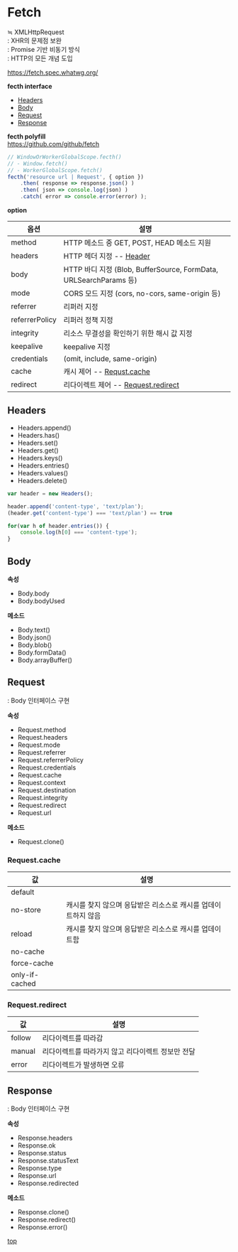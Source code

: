 # Fetch
≒ XMLHttpRequest  
: XHR의 문제점 보완      
: Promise 기반 비동기 방식  
: HTTP의 모든 개념 도입     


https://fetch.spec.whatwg.org/


**fecth interface**
- [Headers](#headers)
- [Body](#body)
- [Request](#request)
- [Response](#response)



**fecth polyfill**    
https://github.com/github/fetch


```js
// WindowOrWorkerGlobalScope.fecth()
// - Window.fetch()
// - WorkerGlobalScope.fetch()
fecth('resource url | Request', { option })
    .then( response => response.json() )
    .then( json => console.log(json) )
    .catch( error => console.error(error) );
```


**option**  

옵션 | 설명
---|---
method  | HTTP 메소드 중 GET, POST, HEAD 메소드 지원
headers | HTTP 헤더 지정 -- [Header](#header)
body    | HTTP 바디 지정 (Blob, BufferSource, FormData, URLSearchParams 등)
mode    | CORS 모드 지정 (cors, no-cors, same-origin 등)
referrer    | 리퍼러 지정
referrerPolicy | 리퍼러 정책 지정
integrity   | 리소스 무결성을 확인하기 위한 해시 값 지정  
keepalive   | keepalive 지정  
credentials | (omit, include, same-origin)
cache       | 캐시 제어 -- [Requst.cache](#requestcache)
redirect    | 리다이렉트 제어 -- [Request.redirect](#requestredirect)



## Headers

- Headers.append()
- Headers.has()
- Headers.set()
- Headers.get()
- Headers.keys()
- Headers.entries()
- Headers.values()
- Headers.delete()

```js
var header = new Headers();

header.append('content-type', 'text/plan');
(header.get('content-type') === 'text/plan') == true

for(var h of header.entries()) {
    console.log(h[0] === 'content-type');
}
```



## Body

**속성**
- Body.body
- Body.bodyUsed

**메소드**
- Body.text()
- Body.json()
- Body.blob()
- Body.formData()
- Body.arrayBuffer()



## Request
: Body 인터페이스 구현   

**속성**  
- Request.method
- Request.headers
- Request.mode
- Request.referrer
- Request.referrerPolicy
- Request.credentials
- Request.cache
- Request.context
- Request.destination
- Request.integrity
- Request.redirect
- Request.url

**메소드**  
- Request.clone()


### Request.cache

값 | 설명
---|---
default  |
no-store | 캐시를 찾지 않으며 응답받은 리소스로 캐시를 업데이트하지 않음  
reload   | 캐시를 찾지 않으며 응답받은 리소스로 캐시를 업데이트함
no-cache |
force-cache    |
only-if-cached |


### Request.redirect

값 | 설명
---|---
follow | 리다이렉트를 따라감
manual | 리다이렉트를 따라가지 않고 리다이렉트 정보만 전달  
error  | 리다이렉트가 발생하면 오류



## Response
: Body 인터페이스 구현   

**속성**  
- Response.headers
- Response.ok
- Response.status
- Response.statusText
- Response.type
- Response.url
- Response.redirected

**메소드**
- Response.clone()
- Response.redirect()
- Response.error()



[top](#)
